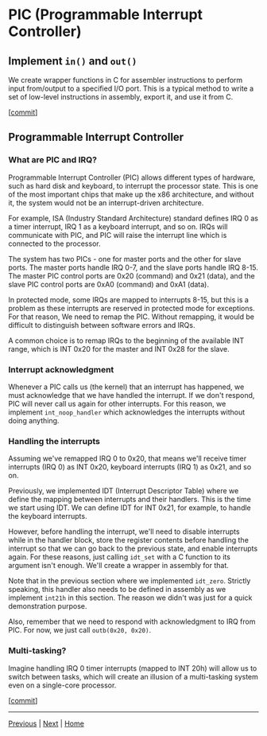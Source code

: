 # PIC (Programmable Interrupt Controller)

## Implement `in()` and `out()`

We create wrapper functions in C for assembler instructions to perform input from/output to a specified I/O port. This is a typical method to write a set of low-level instructions in assembly, export it, and use it from C.

[[commit](https://github.com/taikiy/kernel/commit/99a23c79d93c2fb05d8003ce4d91ab0957b91b2f)]

## Programmable Interrupt Controller

### What are PIC and IRQ?

Programmable Interrupt Controller (PIC) allows different types of hardware, such as hard disk and keyboard, to interrupt the processor state. This is one of the most important chips that make up the x86 architecture, and without it, the system would not be an interrupt-driven architecture.

For example, ISA (Industry Standard Architecture) standard defines IRQ 0 as a timer interrupt, IRQ 1 as a keyboard interrupt, and so on. IRQs will communicate with PIC, and PIC will raise the interrupt line which is connected to the processor.

The system has two PICs - one for master ports and the other for slave ports. The master ports handle IRQ 0-7, and the slave ports handle IRQ 8-15. The master PIC control ports are 0x20 (command) and 0x21 (data), and the slave PIC control ports are 0xA0 (command) and 0xA1 (data).

In protected mode, some IRQs are mapped to interrupts 8-15, but this is a problem as these interrupts are reserved in protected mode for exceptions. For that reason, We need to remap the PIC. Without remapping, it would be difficult to distinguish between software errors and IRQs.

A common choice is to remap IRQs to the beginning of the available INT range, which is INT 0x20 for the master and INT 0x28 for the slave.

### Interrupt acknowledgment

Whenever a PIC calls us (the kernel) that an interrupt has happened, we must acknowledge that we have handled the interrupt. If we don't respond, PIC will never call us again for other interrupts. For this reason, we implement `int_noop_handler` which acknowledges the interrupts without doing anything.

### Handling the interrupts

Assuming we've remapped IRQ 0 to 0x20, that means we'll receive timer interrupts (IRQ 0) as INT 0x20, keyboard interrupts (IRQ 1) as 0x21, and so on.

Previously, we implemented IDT (Interrupt Descriptor Table) where we define the mapping between interrupts and their handlers. This is the time we start using IDT. We can define IDT for INT 0x21, for example, to handle the keyboard interrupts.

However, before handling the interrupt, we'll need to disable interrupts while in the handler block, store the register contents before handling the interrupt so that we can go back to the previous state, and enable interrupts again. For these reasons, just calling `idt_set` with a C function to its argument isn't enough. We'll create a wrapper in assembly for that.

Note that in the previous section where we implemented `idt_zero`. Strictly speaking, this handler also needs to be defined in assembly as we implement `int21h` in this section. The reason we didn't was just for a quick demonstration purpose.

Also, remember that we need to respond with acknowledgment to IRQ from PIC. For now, we just call `outb(0x20, 0x20)`.

### Multi-tasking?

Imagine handling IRQ 0 timer interrupts (mapped to INT 20h) will allow us to switch between tasks, which will create an illusion of a multi-tasking system even on a single-core processor.

[[commit](https://github.com/taikiy/kernel/commit/8b01fa3cd90cb383c3861efd33f4d8b987b76945)]

---

[Previous](./5_interrupt_descriptor_table.md) | [Next](./7_memory_management_heap.md) | [Home](../README.md)
